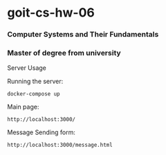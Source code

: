 # goit-cs-hw-06

### Computer Systems and Their Fundamentals

### Master of degree from university

Server Usage

Running the server:
```
docker-compose up
```

Main page:
```
http://localhost:3000/
```

Message Sending form:
```
http://localhost:3000/message.html
```